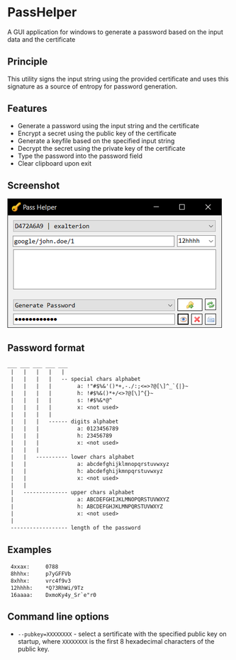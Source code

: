 # PassHelper

A GUI application for windows to generate a password based on the input data and the certificate

## Principle

This utility signs the input string using the provided certificate and uses this signature as a source of entropy for password generation.

## Features

* Generate a password using the input string and the certificate
* Encrypt a secret using the public key of the certificate
* Generate a keyfile based on the specified input string
* Decrypt the secret using the private key of the certificate
* Type the password into the password field
* Clear clipboard upon exit

## Screenshot

![PassHelper Screenshot](/PassHelperScreenshot.png?raw=true "PassHelper Screenshot")

## Password format

```
___ ___ ___ ___ ___  
 |   |   |   |   |
 |   |   |   |   -- special chars alphabet
 |   |   |   |        a: !"#$%&'()*+,-./:;<=>?@[\]^_`{|}~
 |   |   |   |        h: !#$%&()*+/<>?@[\]^{}~
 |   |   |   |        s: !#$%&*@^
 |   |   |   |        x: <not used>
 |   |   |   |
 |   |   |   ------ digits alphabet
 |   |   |            a: 0123456789
 |   |   |            h: 23456789
 |   |   |            x: <not used>
 |   |   |   
 |   |   ---------- lower chars alphabet
 |   |                a: abcdefghijklmnopqrstuvwxyz
 |   |                h: abcdefghijkmnpqrstuvwxyz
 |   |                x: <not used>
 |   |   
 |   -------------- upper chars alphabet
 |                    a: ABCDEFGHIJKLMNOPQRSTUVWXYZ
 |                    h: ABCDEFGHJKLMNPQRSTUVWXYZ
 |                    x: <not used>
 |
 ------------------ length of the password
```

## Examples
```
 4xxax:     0788
 8hhhx:     p7yGFFVb
 8xhhx:     vrc4f9v3
 12hhhh:    *Q?3RhWi/9Tz
 16aaaa:    DxmoKy4y_Sr`e"r0
```

## Command line options
* `--pubkey=XXXXXXXX` - select a sertificate with the specified public key on startup, where `XXXXXXXX` is the first 8 hexadecimal characters of the public key.
